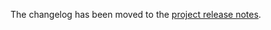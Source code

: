 The changelog has been moved to the [project release notes](https://netbox.readthedocs.io/en/stable/release-notes/).
